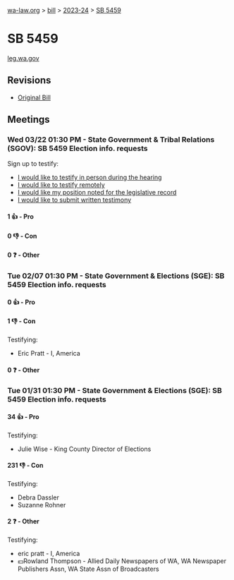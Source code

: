 [wa-law.org](/) > [bill](/bill/) > [2023-24](/bill/2023-24/) > [SB 5459](/bill/2023-24/sb/5459/)

# SB 5459
[leg.wa.gov](https://app.leg.wa.gov/billsummary?BillNumber=5459&Year=2023&Initiative=false)

## Revisions
* [Original Bill](1/)

## Meetings
### Wed 03/22 01:30 PM - State Government & Tribal Relations (SGOV): SB 5459 Election info. requests
Sign up to testify:
* [I would like to testify in person during the hearing](https://app.leg.wa.gov/csi/Testifier/Add?chamber=House&mId=31109&aId=153869&caId=22400&tId=1)
* [I would like to testify remotely](https://app.leg.wa.gov/csi/Testifier/Add?chamber=House&mId=31109&aId=153869&caId=22400&tId=2)
* [I would like my position noted for the legislative record](https://app.leg.wa.gov/csi/Testifier/Add?chamber=House&mId=31109&aId=153869&caId=22400&tId=3)
* [I would like to submit written testimony](https://app.leg.wa.gov/csi/Testifier/Add?chamber=House&mId=31109&aId=153869&caId=22400&tId=4)

#### 1 👍 - Pro

#### 0 👎 - Con

#### 0 ❓ - Other

### Tue 02/07 01:30 PM - State Government & Elections (SGE): SB 5459 Election info. requests
#### 0 👍 - Pro

#### 1 👎 - Con
Testifying:
* Eric Pratt - I, America

#### 0 ❓ - Other

### Tue 01/31 01:30 PM - State Government & Elections (SGE): SB 5459 Election info. requests
#### 34 👍 - Pro
Testifying:
* Julie Wise - King County Director of Elections

#### 231 👎 - Con
Testifying:
* Debra Dassler
* Suzanne Rohner

#### 2 ❓ - Other
Testifying:
* eric pratt - I, America
* 💵Rowland Thompson - Allied Daily Newspapers of WA, WA Newspaper Publishers Assn, WA State Assn of Broadcasters
